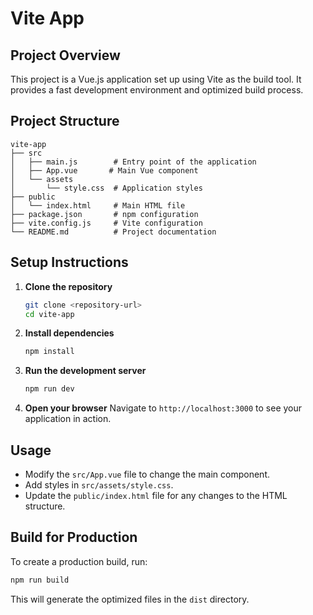 # Vite App

## Project Overview
This project is a Vue.js application set up using Vite as the build tool. It provides a fast development environment and optimized build process.

## Project Structure
```
vite-app
├── src
│   ├── main.js        # Entry point of the application
│   ├── App.vue       # Main Vue component
│   └── assets
│       └── style.css  # Application styles
├── public
│   └── index.html     # Main HTML file
├── package.json       # npm configuration
├── vite.config.js     # Vite configuration
└── README.md          # Project documentation
```

## Setup Instructions

1. **Clone the repository**
   ```bash
   git clone <repository-url>
   cd vite-app
   ```

2. **Install dependencies**
   ```bash
   npm install
   ```

3. **Run the development server**
   ```bash
   npm run dev
   ```

4. **Open your browser**
   Navigate to `http://localhost:3000` to see your application in action.

## Usage
- Modify the `src/App.vue` file to change the main component.
- Add styles in `src/assets/style.css`.
- Update the `public/index.html` file for any changes to the HTML structure.

## Build for Production
To create a production build, run:
```bash
npm run build
```
This will generate the optimized files in the `dist` directory.